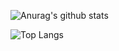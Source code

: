 

<!-- ![Anurag's github stats](https://github-readme-stats.vercel.app/api?username=sesame55&theme=vue-dark) -->
![Anurag's github stats](https://github-readme-stats.vercel.app/api?username=sesame55&theme=vue-dark)

![Top Langs](https://github-readme-stats.vercel.app/api/top-langs/?username=sesame55&theme=vue-dark&layout=compact)


<!--
**sesame55/sesame55** is a ✨ _special_ ✨ repository because its `README.md` (this file) appears on your GitHub profile.

Here are some ideas to get you started:

- 🔭 I’m currently working on ...
- 🌱 I’m currently learning ...
- 👯 I’m looking to collaborate on ...
- 🤔 I’m looking for help with ...
- 💬 Ask me about ...
- 📫 How to reach me: ...
- 😄 Pronouns: ...
- ⚡ Fun fact: ...
-->
